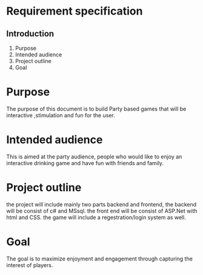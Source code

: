 Requirement specification
========

## Introduction

1. Purpose
2. Intended audience 
3. Project outline  
4. Goal  

# Purpose 
The purpose of this document is to build Party based games that will be interactive ,stimulation and fun for the user.

# Intended audience
This is aimed at the party audience, people who would like to enjoy an interactive drinking game and have fun with friends and family.

# Project outline

the project will include mainly two parts backend and frontend, the backend will be consist of c# and MSsql.
the front end will be consist of ASP.Net with html and CSS.
the game will include a regestration/login system as well.


# Goal 
The goal is to maximize enjoyment and engagement through capturing the interest of players.
